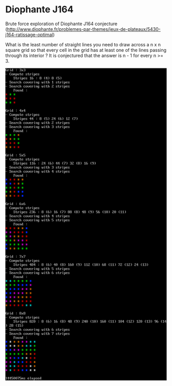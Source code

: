 ﻿# Diophante J164

Brute force exploration of Diophante J164 conjecture 
(http://www.diophante.fr/problemes-par-themes/jeux-de-plateaux/5430-j164-ratissage-optimal)

What is the least number of straight lines you need to draw across a n x n square grid so that every cell in the grid has at least one of the lines passing through its interior ?
It is conjectured that the answer is n - 1 for every n >= 3.

![Console output](J164.output.png)
